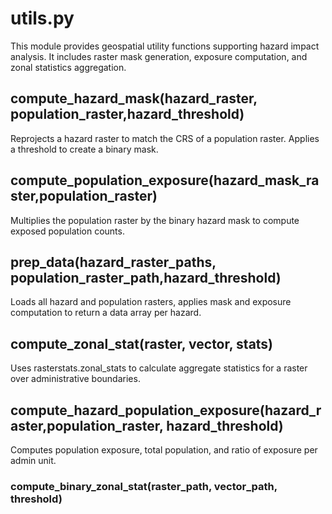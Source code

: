 # utils.py

This module provides geospatial utility functions supporting hazard
impact analysis. It includes raster mask generation, exposure computation,
and zonal statistics aggregation.

## compute_hazard_mask(hazard_raster, population_raster,hazard_threshold)

Reprojects a hazard raster to match the CRS of a population raster.
Applies a threshold to create a binary mask.

## compute_population_exposure(hazard_mask_raster,population_raster)

Multiplies the population raster by the binary hazard mask to compute exposed
population counts.

## prep_data(hazard_raster_paths, population_raster_path,hazard_threshold)

Loads all hazard and population rasters, applies mask and exposure computation
to return a data array per hazard.

## compute_zonal_stat(raster, vector, stats)

Uses rasterstats.zonal_stats to calculate aggregate statistics for a raster
over administrative boundaries.

## compute_hazard_population_exposure(hazard_raster,population_raster, hazard_threshold)

Computes population exposure, total population, and ratio of exposure per
admin unit.

### compute_binary_zonal_stat(raster_path, vector_path, threshold)
